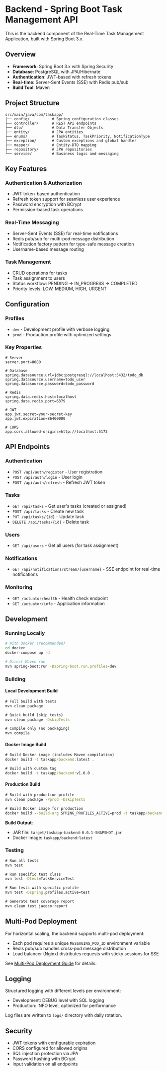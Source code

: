 # Backend - Spring Boot Task Management API

This is the backend component of the Real-Time Task Management Application, built with Spring Boot 3.x.

## Overview

- **Framework**: Spring Boot 3.x with Spring Security
- **Database**: PostgreSQL with JPA/Hibernate
- **Authentication**: JWT-based with refresh tokens
- **Real-time**: Server-Sent Events (SSE) with Redis pub/sub
- **Build Tool**: Maven

## Project Structure

```
src/main/java/com/taskapp/
├── config/          # Spring configuration classes
├── controller/      # REST API endpoints
├── dto/             # Data Transfer Objects
├── entity/          # JPA entities
├── enums/           # TaskStatus, TaskPriority, NotificationType
├── exception/       # Custom exceptions and global handler
├── mapper/          # Entity-DTO mapping
├── repository/      # JPA repositories
└── service/         # Business logic and messaging
```

## Key Features

### Authentication & Authorization
- JWT token-based authentication
- Refresh token support for seamless user experience
- Password encryption with BCrypt
- Permission-based task operations

### Real-Time Messaging
- Server-Sent Events (SSE) for real-time notifications
- Redis pub/sub for multi-pod message distribution
- Notification factory pattern for type-safe message creation
- Username-based message routing

### Task Management
- CRUD operations for tasks
- Task assignment to users
- Status workflow: PENDING → IN_PROGRESS → COMPLETED
- Priority levels: LOW, MEDIUM, HIGH, URGENT

## Configuration

### Profiles
- `dev` - Development profile with verbose logging
- `prod` - Production profile with optimized settings

### Key Properties
```properties
# Server
server.port=8080

# Database
spring.datasource.url=jdbc:postgresql://localhost:5432/todo_db
spring.datasource.username=todo_user
spring.datasource.password=todo_password

# Redis
spring.data.redis.host=localhost
spring.data.redis.port=6379

# JWT
app.jwt.secret=your-secret-key
app.jwt.expiration=86400000

# CORS
app.cors.allowed-origins=http://localhost:5173
```

## API Endpoints

### Authentication
- `POST /api/auth/register` - User registration
- `POST /api/auth/login` - User login
- `POST /api/auth/refresh` - Refresh JWT token

### Tasks
- `GET /api/tasks` - Get user's tasks (created or assigned)
- `POST /api/tasks` - Create new task
- `PUT /api/tasks/{id}` - Update task
- `DELETE /api/tasks/{id}` - Delete task

### Users
- `GET /api/users` - Get all users (for task assignment)

### Notifications
- `GET /api/notifications/stream/{username}` - SSE endpoint for real-time notifications

### Monitoring
- `GET /actuator/health` - Health check endpoint
- `GET /actuator/info` - Application information

## Development

### Running Locally
```bash
# With Docker (recommended)
cd docker
docker-compose up -d

# Direct Maven run
mvn spring-boot:run -Dspring-boot.run.profiles=dev
```

### Building

#### Local Development Build
```cmd
# Full build with tests
mvn clean package

# Quick build (skip tests)
mvn clean package -DskipTests

# Compile only (no packaging)
mvn compile
```

#### Docker Image Build
```cmd
# Build Docker image (includes Maven compilation)
docker build -t taskapp/backend:latest .

# Build with custom tag
docker build -t taskapp/backend:v1.0.0 .
```

#### Production Build
```cmd
# Build with production profile
mvn clean package -Pprod -DskipTests

# Build Docker image for production
docker build --build-arg SPRING_PROFILES_ACTIVE=prod -t taskapp/backend:prod .
```

**Build Output**: 
- JAR file: `target/taskapp-backend-0.0.1-SNAPSHOT.jar`
- Docker image: `taskapp/backend:latest`

### Testing
```cmd
# Run all tests
mvn test

# Run specific test class
mvn test -Dtest=TaskServiceTest

# Run tests with specific profile
mvn test -Dspring.profiles.active=test

# Generate test coverage report
mvn clean test jacoco:report
```

## Multi-Pod Deployment

For horizontal scaling, the backend supports multi-pod deployment:

- Each pod requires a unique `MESSAGING_POD_ID` environment variable
- Redis pub/sub handles cross-pod message distribution
- Load balancer (Nginx) distributes requests with sticky sessions for SSE

See [Multi-Pod Deployment Guide](../docs/multi-pod-deployment.md) for details.

## Logging

Structured logging with different levels per environment:
- Development: DEBUG level with SQL logging
- Production: INFO level, optimized for performance

Log files are written to `logs/` directory with daily rotation.

## Security

- JWT tokens with configurable expiration
- CORS configured for allowed origins
- SQL injection protection via JPA
- Password hashing with BCrypt
- Input validation on all endpoints
